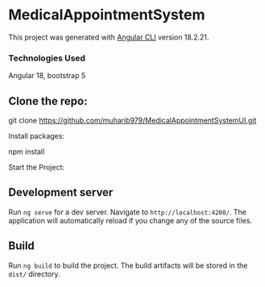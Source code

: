 # MedicalAppointmentSystem
This project was generated with [Angular CLI](https://github.com/angular/angular-cli) version 18.2.21.

### Technologies Used
Angular 18, bootstrap 5

## Clone the repo:
git clone https://github.com/muharib979/MedicalAppointmentSystemUI.git

Install packages:

npm install

Start the Project:

## Development server

Run `ng serve` for a dev server. Navigate to `http://localhost:4200/`. The application will automatically reload if you change any of the source files.



## Build

Run `ng build` to build the project. The build artifacts will be stored in the `dist/` directory.
